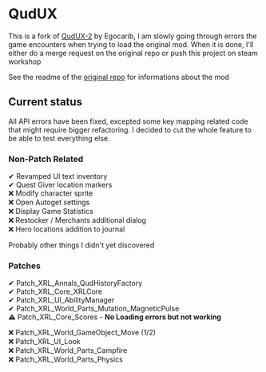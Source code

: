 # QudUX
This is a fork of [QudUX-2](https://github.com/egocarib/CavesOfQud-QudUX-v2?tab=readme-ov-file) by Egocarib, I am slowly going through errors the game encounters when trying to load the original mod. When it is done, I'll either do a merge request on the original repo or push this project on steam workshop

See the readme of the [original repo](https://github.com/egocarib/CavesOfQud-QudUX-v2?tab=readme-ov-file) for informations about the mod

## Current status
All API errors have been fixed, excepted some key mapping related code that might require bigger refactoring. I decided to cut the whole feature to be able to test everything else.

### Non-Patch Related
✔ Revamped UI text inventory<br>
✔ Quest Giver location markers<br>
❌ Modify character sprite<br>
❌ Open Autoget settings<br>
❌ Display Game Statistics<br>
❌ Restocker / Merchants additional dialog <br>
❌ Hero locations addition to journal<br>

Probably other things I didn't yet discovered

### Patches
✔ Patch_XRL_Annals_QudHistoryFactory<br>
✔ Patch_XRL_Core_XRLCore<br>
✔ Patch_XRL_UI_AbilityManager<br>
✔ Patch_XRL_World_Parts_Mutation_MagneticPulse<br>
⚠️ Patch_XRL_Core_Scores - **No Loading errors but not working**<br>

❌ Patch_XRL_World_GameObject_Move (1/2)<br>
❌ Patch_XRL_UI_Look<br>
❌ Patch_XRL_World_Parts_Campfire<br>
❌ Patch_XRL_World_Parts_Physics<br>
